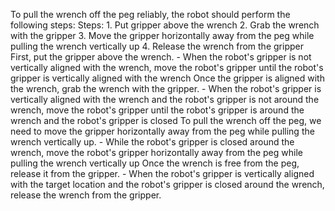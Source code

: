 To pull the wrench off the peg reliably, the robot should perform the following steps:
    Steps: 1. Put gripper above the wrench  2. Grab the wrench with the gripper  3. Move the gripper horizontally away from the peg while pulling the wrench vertically up  4. Release the wrench from the gripper
    First, put the gripper above the wrench.
    - When the robot's gripper is not vertically aligned with the wrench, move the robot's gripper until the robot's gripper is vertically aligned with the wrench
    Once the gripper is aligned with the wrench, grab the wrench with the gripper.
    - When the robot's gripper is vertically aligned with the wrench and the robot's gripper is not around the wrench, move the robot's gripper until the robot's gripper is around the wrench and the robot's gripper is closed
    To pull the wrench off the peg, we need to move the gripper horizontally away from the peg while pulling the wrench vertically up.
    - While the robot's gripper is closed around the wrench, move the robot's gripper horizontally away from the peg while pulling the wrench vertically up
    Once the wrench is free from the peg, release it from the gripper.
    - When the robot's gripper is vertically aligned with the target location and the robot's gripper is closed around the wrench, release the wrench from the gripper.